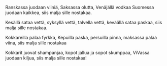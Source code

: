 Ranskassa juodaan viiniä,
Saksassa olutta, Venäjällä vodkaa
Suomessa juodaan kaikkea,
siis malja sille nostakaa.

Kesällä sataa vettä,
syksyllä vettä, talvella vettä,
keväällä sataa paskaa,
siis malja sille nostakaa.

Kokkareilla palaa fyrkka,
Kepuilla paska, persuilla pinna,
maksassa palaa viina,
siis malja sille nostakaa

Kokkarit juovat shampanjaa,
kopot jallua ja sopot skumppaa,
ViVassa juodaan kiljua,
siis malja sille nostakaa!
